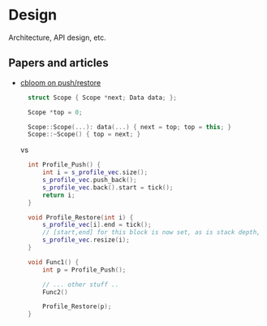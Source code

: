 # Design

Architecture, API design, etc.

## Papers and articles

- [cbloom on push/restore](http://cbloomrants.blogspot.com/2012/05/05-27-12-prefer-push-restore-to-push.html)
  ```cpp
	struct Scope { Scope *next; Data data; };

	Scope *top = 0;

	Scope::Scope(...): data(...) { next = top; top = this; }
	Scope::~Scope() { top = next; }
  ```
  vs
  ```cpp
	int Profile_Push() {
		int i = s_profile_vec.size();
		s_profile_vec.push_back();
		s_profile_vec.back().start = tick();
		return i;
	}

	void Profile_Restore(int i) {
		s_profile_vec[i].end = tick();
		// [start,end] for this block is now set, as is stack depth, store it somewhere permanent
		s_profile_vec.resize(i);
	}

	void Func1() {
		int p = Profile_Push();

		// ... other stuff ..
		Func2()

		Profile_Restore(p);
	}

  ```
